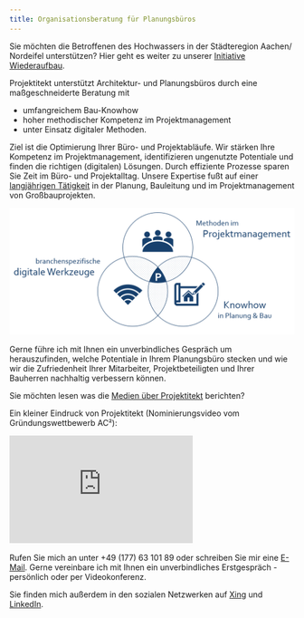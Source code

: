 ```yaml
---
title: Organisationsberatung für Planungsbüros
---
```


Sie möchten die Betroffenen des Hochwassers in der Städteregion Aachen/ Nordeifel unterstützen? Hier geht es weiter zu unserer [Initiative Wiederaufbau](/wiederaufbau).

Projektitekt unterstützt Architektur- und Planungsbüros durch eine maßgeschneiderte Beratung mit
* umfangreichem Bau-Knowhow
* hoher methodischer Kompetenz im Projektmanagement
* unter Einsatz digitaler Methoden.
    
Ziel ist die Optimierung Ihrer Büro- und Projektabläufe. Wir stärken Ihre Kompetenz im Projektmanagement, identifizieren ungenutzte Potentiale und finden die richtigen (digitalen) Lösungen. Durch effiziente Prozesse sparen Sie Zeit im Büro- und Projektalltag. Unsere Expertise fußt auf einer [langjährigen Tätigkeit](/referenzen) in der Planung, Bauleitung und im Projektmanagement von Großbauprojekten.
  
![USP Projektitekt](/contents/USP_Projektitekt.PNG)

Gerne führe ich mit Ihnen ein unverbindliches Gespräch um herauszufinden, welche Potentiale in Ihrem Planungsbüro stecken und wie wir die Zufriedenheit Ihrer Mitarbeiter, Projektbeteiligten und Ihrer Bauherren nachhaltig verbessern können.

Sie möchten lesen was die [Medien über Projektitekt](/presse) berichten?<br>

Ein kleiner Eindruck von Projektitekt (Nominierungsvideo vom Gründungswettbewerb AC²):
<p><iframe width="324" height="190" src="https://www.youtube.com/embed/fAIEvRlivSY" frameborder="0" allow="accelerometer; autoplay; clipboard-write; encrypted-media; gyroscope; picture-in-picture" allowfullscreen></iframe></p>

Rufen Sie mich an unter +49 (177) 63 101 89 oder schreiben Sie mir eine
[E-Mail](mailto:mail@projektitekt.de). Gerne vereinbare ich mit Ihnen ein unverbindliches Erstgespräch - persönlich oder per Videokonferenz. 

Sie finden mich außerdem in den sozialen Netzwerken auf
[Xing](https://www.xing.com/profile/SylviaC_Schuster) und
[LinkedIn](https://www.linkedin.com/in/sylvia-c-schuster/).
